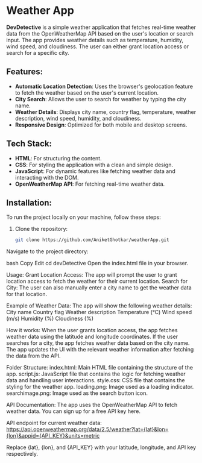 # Weather App

**DevDetective** is a simple weather application that fetches real-time weather data from the OpenWeatherMap API based on the user's location or search input. The app provides weather details such as temperature, humidity, wind speed, and cloudiness. The user can either grant location access or search for a specific city.

## Features:
- **Automatic Location Detection**: Uses the browser's geolocation feature to fetch the weather based on the user's current location.
- **City Search**: Allows the user to search for weather by typing the city name.
- **Weather Details**: Displays city name, country flag, temperature, weather description, wind speed, humidity, and cloudiness.
- **Responsive Design**: Optimized for both mobile and desktop screens.

## Tech Stack:
- **HTML**: For structuring the content.
- **CSS**: For styling the application with a clean and simple design.
- **JavaScript**: For dynamic features like fetching weather data and interacting with the DOM.
- **OpenWeatherMap API**: For fetching real-time weather data.

## Installation:
To run the project locally on your machine, follow these steps:

1. Clone the repository:
   ```bash
   git clone https://github.com/AniketGhotkar/weatherApp.git
Navigate to the project directory:

bash
Copy
Edit
cd devDetective
Open the index.html file in your browser.

Usage:
Grant Location Access: The app will prompt the user to grant location access to fetch the weather for their current location.
Search for City: The user can also manually enter a city name to get the weather data for that location.

Example of Weather Data:
The app will show the following weather details:
City name
Country flag
Weather description
Temperature (°C)
Wind speed (m/s)
Humidity (%)
Cloudiness (%)

How it works:
When the user grants location access, the app fetches weather data using the latitude and longitude coordinates.
If the user searches for a city, the app fetches weather data based on the city name.
The app updates the UI with the relevant weather information after fetching the data from the API.

Folder Structure:
index.html: Main HTML file containing the structure of the app.
script.js: JavaScript file that contains the logic for fetching weather data and handling user interactions.
style.css: CSS file that contains the styling for the weather app.
loading.png: Image used as a loading indicator.
searchimage.png: Image used as the search button icon.

API Documentation:
The app uses the OpenWeatherMap API to fetch weather data. You can sign up for a free API key here.

API endpoint for current weather data:
https://api.openweathermap.org/data/2.5/weather?lat={lat}&lon={lon}&appid={API_KEY}&units=metric

Replace {lat}, {lon}, and {API_KEY} with your latitude, longitude, and API key respectively.
